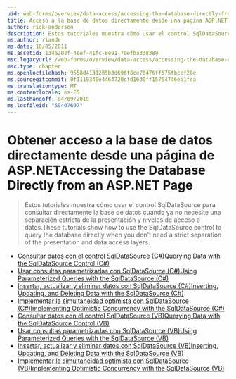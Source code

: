 ```yaml
---
uid: web-forms/overview/data-access/accessing-the-database-directly-from-an-aspnet-page/index
title: Acceso a la base de datos directamente desde una página ASP.NET | Microsoft Docs
author: rick-anderson
description: Estos tutoriales muestra cómo usar el control SqlDataSource para consultar directamente la base de datos cuando ya no necesite una separación estricta de la presentación y los datos...
ms.author: riande
ms.date: 10/05/2011
ms.assetid: 134a202f-4eef-41fc-8e91-70efba338389
msc.legacyurl: /web-forms/overview/data-access/accessing-the-database-directly-from-an-aspnet-page
msc.type: chapter
ms.openlocfilehash: 9558d4131205b3d696f8ce70476ff575fbccf20e
ms.sourcegitcommit: 0f1119340e4464720cfd16d0ff15764746ea1fea
ms.translationtype: MT
ms.contentlocale: es-ES
ms.lasthandoff: 04/09/2019
ms.locfileid: "59407697"
---
```

# <a name="accessing-the-database-directly-from-an-aspnet-page"></a><span data-ttu-id="7b890-103">Obtener acceso a la base de datos directamente desde una página de ASP.NET</span><span class="sxs-lookup"><span data-stu-id="7b890-103">Accessing the Database Directly from an ASP.NET Page</span></span>

> <span data-ttu-id="7b890-104">Estos tutoriales muestra cómo usar el control SqlDataSource para consultar directamente la base de datos cuando ya no necesite una separación estricta de la presentación y niveles de acceso a datos.</span><span class="sxs-lookup"><span data-stu-id="7b890-104">These tutorials show how to use the SqlDataSource control to query the database directly when you don't need a strict separation of the presentation and data access layers.</span></span>


- [<span data-ttu-id="7b890-105">Consultar datos con el control SqlDataSource (C#)</span><span class="sxs-lookup"><span data-stu-id="7b890-105">Querying Data with the SqlDataSource Control (C#)</span></span>](querying-data-with-the-sqldatasource-control-cs.md)
- [<span data-ttu-id="7b890-106">Usar consultas parametrizadas con SqlDataSource (C#)</span><span class="sxs-lookup"><span data-stu-id="7b890-106">Using Parameterized Queries with the SqlDataSource (C#)</span></span>](using-parameterized-queries-with-the-sqldatasource-cs.md)
- [<span data-ttu-id="7b890-107">Insertar, actualizar y eliminar datos con SqlDataSource (C#)</span><span class="sxs-lookup"><span data-stu-id="7b890-107">Inserting, Updating, and Deleting Data with the SqlDataSource (C#)</span></span>](inserting-updating-and-deleting-data-with-the-sqldatasource-cs.md)
- [<span data-ttu-id="7b890-108">Implementar la simultaneidad optimista con SqlDataSource (C#)</span><span class="sxs-lookup"><span data-stu-id="7b890-108">Implementing Optimistic Concurrency with the SqlDataSource (C#)</span></span>](implementing-optimistic-concurrency-with-the-sqldatasource-cs.md)
- [<span data-ttu-id="7b890-109">Consultar datos con el control SqlDataSource (VB)</span><span class="sxs-lookup"><span data-stu-id="7b890-109">Querying Data with the SqlDataSource Control (VB)</span></span>](querying-data-with-the-sqldatasource-control-vb.md)
- [<span data-ttu-id="7b890-110">Usar consultas parametrizadas con SqlDataSource (VB)</span><span class="sxs-lookup"><span data-stu-id="7b890-110">Using Parameterized Queries with the SqlDataSource (VB)</span></span>](using-parameterized-queries-with-the-sqldatasource-vb.md)
- [<span data-ttu-id="7b890-111">Insertar, actualizar y eliminar datos con SqlDataSource (VB)</span><span class="sxs-lookup"><span data-stu-id="7b890-111">Inserting, Updating, and Deleting Data with the SqlDataSource (VB)</span></span>](inserting-updating-and-deleting-data-with-the-sqldatasource-vb.md)
- [<span data-ttu-id="7b890-112">Implementar la simultaneidad optimista con SqlDataSource (VB)</span><span class="sxs-lookup"><span data-stu-id="7b890-112">Implementing Optimistic Concurrency with the SqlDataSource (VB)</span></span>](implementing-optimistic-concurrency-with-the-sqldatasource-vb.md)
